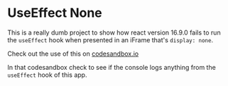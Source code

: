 # UseEffect None

This is a really dumb project to show how react version 16.9.0 fails to run the `useEffect` hook when presented in an iFrame that's `display: none`.

Check out the use of this on [codesandbox.io](https://codesandbox.io/embed/react-innerframe-tezku)

In that codesandbox check to see if the console logs anything from the `useEffect` hook of this app.
